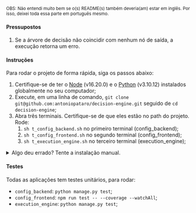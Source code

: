 <sub>OBS: Não entendi muito bem se o(s) README(s) também deveria(am) estar em inglês. Por isso, deixei toda essa parte em português mesmo.</sub>

#### Pressupostos

1. Se a árvore de decisão não coincidir com nenhum nó de saída, a execução retorna um erro.

#### Instruções

Para rodar o projeto de forma rápida, siga os passos abaixo:

1. Certifique-se de ter o [Node](https://nodejs.org/en) (v16.20.0) e o [Python](https://www.python.org/downloads/) (v3.10.12) instalados globalmente no seu computador;
2. Execute, em uma linha de comando, `git clone git@github.com:antoniopataro/decision-engine.git` seguido de `cd decision-engine`;
3. Abra três terminais. Certifique-se de que eles estão no path do projeto. Rode:
   1. `sh t_config_backend.sh` no primeiro terminal (config_backend);
   1. `sh t_config_frontend.sh` no segundo terminal (config_frontend);
   1. `sh t_execution_engine.sh` no terceiro terminal (execution_engine);

<details>
  <summary>Algo deu errado? Tente a instalação manual.</summary>

1. Certifique-se de ter o [Node](https://nodejs.org/en) (v16.20.0) e o [Python](https://www.python.org/downloads/) (v3.10.12) instalados globalmente no seu computador. Dependendo da sua instalação, pode haver o path `python3` ao invés de `python`. Caso seja o caso, troque, em todas as ocorrências das instruções abaixo, `python` por `python3`;
2. Execute em uma linha de comando `git clone git@github.com:antoniopataro/decision-engine.git` seguido de `cd decision-engine`;
3. Execute três instâncias de terminais, um para cada peça chave do projeto;
4. No primeiro, execute `cd config_backend` para acessar o conteúdo do ConfigBackend e rode:
   1. `python -m pip install -r requirements.txt` para instalar as dependências com o `pip`;
   2. `python manage.py makemigrations` para gerar as migrations do banco de dados;
   3. `python manage.py migrate` para executar as migrations;
   4. `python manage.py seed` para popular o banco com um seed pré-configurado;
   5. `python manage.py runserver` para iniciar o servidor da API na porta 7001.
5. No segundo, execute `cd config_frontend` para acessar o conteúdo do ConfigFrontend e rode: 2. `npm install` para instalar as dependências necessárias; 3. `npm run build` para compilar o projeto em um build estável; 4. `npm run preview` para instanciar o servidor de visualização da build utilizado pelo Vite, disponível na porta 7002.
6. No terceiro, execute `cd execution_engine` para acessar o conteúdo do ExecutionEngine e rode:
   1. `python -m pip install -r requirements.txt` para instalar as dependências com o `pip`;
   2. `python manage.py runserver` para iniciar o servidor da API na porta 7003,

Para utilizar as features do projeto, comece pelo `config_frontend`, pelo navegador, em localhost:7002. Alterações a _Policy_ default e faça deploy. Teste o deploy com um POST (via cURL ou algum client http) no endpoint `/api/execute` do `execution_engine`, com um body conforme a descrição do desafio.

</details>

#### Testes

Todas as aplicações tem testes unitários, para rodar:

- `config_backend`: `python manage.py test`;
- `config_frontend`: `npm run test -- --coverage --watchAll`;
- `execution_engine`: `python manage.py test`;
